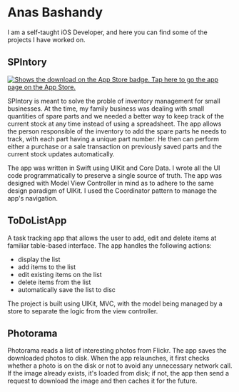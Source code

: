 # Anas Bashandy
I am a self-taught iOS Developer, and here you can find some of the projects I have worked on.

## SPIntory

<a href="https://apps.apple.com/eg/app/spintory/id1543602143">
<picture>
  <source
          media="(prefers-color-scheme:light)"
          srcset="https://github.com/bashmoanas/portfolio/assets/34455425/d1f3db05-d905-4e36-804a-f7ea3e8b2452">
  <source
          media="(prefers-color-scheme:dark)"
          srcset="[https://github.com/bashmoanas/portfolio/assets/34455425/d1f3db05-d905-4e36-804a-f7ea3e8b2452](https://github.com/bashmoanas/portfolio/assets/34455425/9399122d-1d72-4848-ac7c-cac3dba6f750)">
  <img alt="Shows the download on the App Store badge. Tap here to go the app page on the App Store." src="https://github.com/bashmoanas/portfolio/assets/34455425/9399122d-1d72-4848-ac7c-cac3dba6f750">
</picture>
</a>

SPIntory is meant to solve the proble of inventory management for small businesses. At the time, my family business was dealing with small quantities of spare parts and we needed a better way to keep track of the current stock at any time instead of using a spreadsheet. The app allows the person responsible of the inventory to add the spare parts he needs to track, with each part having a unique part number. He then can perform either a purchase or a sale transaction on previously saved parts and the current stock updates automatically.

The app was written in Swift using UIKit and Core Data. I wrote all the UI code programmatically to preserve a single source of truth. The app was designed with Model View Controller in mind as to adhere to the same design paradigm of UIKit. I used the Coordinator pattern to manage the app's navigation.


## ToDoListApp

A task tracking app that allows the user to add, edit and delete items at familiar table-based interface. The app handles the following actions:
- display the list
- add items to the list
- edit existing items on the list
- delete items from the list
- automatically save the list to disc

The project is built using UIKit, MVC, with the model being managed by a store to separate the logic from the view controller. 

## Photorama

Photorama reads a list of interesting photos from Flickr. The app saves the downloaded photos to disk. When the app relaunches, it first checks whether a photo is on the disk or not to avoid any unnecessary network call. If the image already exists, it's loaded from disk; if not, the app then send a request to download the image and then caches it for the future.
